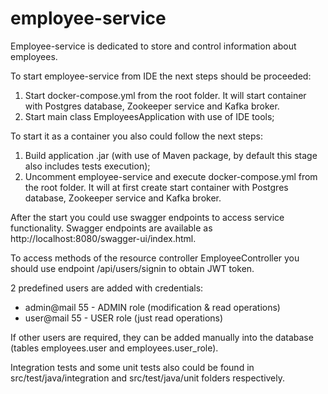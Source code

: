 # employee-service

Employee-service is dedicated to store and control information about employees.

To start employee-service from IDE the next steps should be proceeded:

1. Start docker-compose.yml from the root folder. It will start container with Postgres database, Zookeeper service and Kafka broker.
2. Start main class EmployeesApplication with use of IDE tools; 

To start it as a container you also could follow the next steps:

1. Build application .jar (with use of Maven package, by default this stage also includes tests execution);
2. Uncomment employee-service and execute docker-compose.yml from the root folder. It will at first create start container with Postgres database, Zookeeper service and Kafka broker.

After the start you could use swagger endpoints to access service functionality.
Swagger endpoints are available as http://localhost:8080/swagger-ui/index.html.

To access methods of the resource controller EmployeeController you should use endpoint /api/users/signin to obtain JWT token.

2 predefined users are added with credentials:

* admin@mail 55 - ADMIN role (modification & read operations)
* user@mail 55 - USER role (just read operations)

If other users are required, they can be added manually into the database
(tables employees.user and employees.user_role).

Integration tests and some unit tests also could be found in src/test/java/integration
and src/test/java/unit folders respectively. 